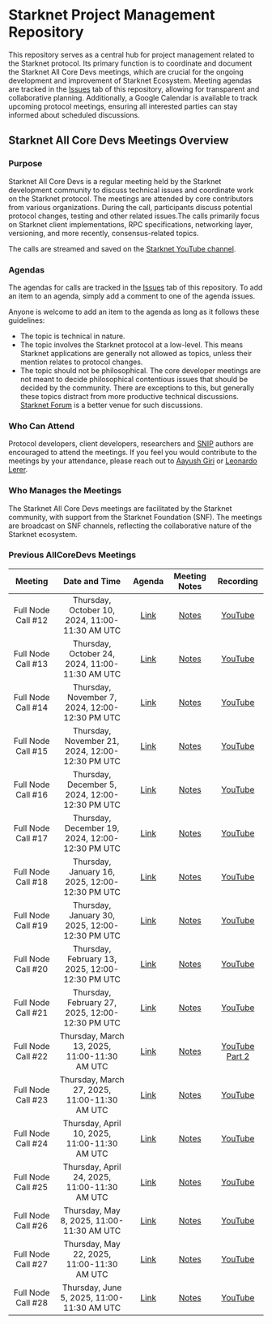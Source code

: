 # Starknet Project Management Repository

This repository serves as a central hub for project management related to the Starknet protocol. Its primary function is to coordinate and document the Starknet All Core Devs meetings, which are crucial for the ongoing development and improvement of Starknet Ecosystem. Meeting agendas are tracked in the [Issues](https://github.com/starknet-io/pm/issues) tab of this repository, allowing for transparent and collaborative planning. Additionally, a Google Calendar is available to track upcoming protocol meetings, ensuring all interested parties can stay informed about scheduled discussions.

## Starknet All Core Devs Meetings Overview
### Purpose
Starknet All Core Devs is a regular meeting held by the Starknet development community to discuss technical issues and coordinate work on the Starknet protocol. The meetings are attended by core contributors from various organizations. During the call, participants discuss potential protocol changes, testing and other related issues.The calls primarily focus on Starknet client implementations, RPC specifications, networking layer, versioning, and more recently, consensus-related topics.

The calls are streamed and saved on the [Starknet YouTube channel](https://www.youtube.com/@starknet_foundation/playlists).

### Agendas
The agendas for calls are tracked in the [Issues](https://github.com/starknet-io/pm/issues) tab of this repository. To add an item to an agenda, simply add a comment to one of the agenda issues.

Anyone is welcome to add an item to the agenda as long as it follows these guidelines:

- The topic is technical in nature.
- The topic involves the Starknet protocol at a low-level. This means Starknet applications are generally not allowed as topics, unless their mention relates to protocol changes.
- The topic should not be philosophical. The core developer meetings are not meant to decide philosophical contentious issues that should be decided by the community. There are exceptions to this, but generally these topics distract from more productive technical discussions. [Starknet Forum](https://community.starknet.io/) is a better venue for such discussions.

### Who Can Attend
Protocol developers, client developers, researchers and [SNIP](https://github.com/starknet-io/SNIPs) authors are encouraged to attend the meetings. If you feel you would contribute to the meetings by your attendance, please reach out to [Aayush Giri](mailto:aayush@nethermind.io) or [Leonardo Lerer](mailto:leo@starkware.co).

### Who Manages the Meetings
The Starknet All Core Devs meetings are facilitated by the Starknet community, with support from the Starknet Foundation (SNF). The meetings are broadcast on SNF channels, reflecting the collaborative nature of the Starknet ecosystem.

### Previous AllCoreDevs Meetings
| Meeting | Date and Time | Agenda | Meeting Notes | Recording |
|:-------:|:-------------:|:------:|:-------------:|:---------:|
| Full Node Call #12 | Thursday, October 10, 2024, 11:00-11:30 AM UTC | [Link](https://github.com/starknet-io/pm/issues/1) | [Notes](https://github.com/starknet-io/pm/blob/main/AllCoreDevs-Full-Nodes-Meetings/call_012.md) | [YouTube](https://www.youtube.com/watch?v=vvHvVMeUgRw) |
| Full Node Call #13 | Thursday, October 24, 2024, 11:00-11:30 AM UTC | [Link](https://github.com/starknet-io/pm/issues/2) | [Notes](https://github.com/starknet-io/pm/blob/main/AllCoreDevs-Full-Nodes-Meetings/call_013.md) | [YouTube](https://www.youtube.com/watch?v=qhKjI9v4SjA) |
| Full Node Call #14 | Thursday, November 7, 2024, 12:00-12:30 PM UTC | [Link](https://github.com/starknet-io/pm/issues/3) | [Notes](https://github.com/starknet-io/pm/blob/main/AllCoreDevs-Full-Nodes-Meetings/call_014.md) | [YouTube](https://www.youtube.com/watch?v=6W8C9XzqKAw&list=PLMXIoXErTTYW7_3FjybBzJXhfZwvSchPa) |
| Full Node Call #15 | Thursday, November 21, 2024, 12:00-12:30 PM UTC | [Link](https://github.com/starknet-io/pm/issues/5) | [Notes](https://github.com/starknet-io/pm/blob/main/AllCoreDevs-Full-Nodes-Meetings/call_015.md) | [YouTube](https://www.youtube.com/watch?v=QeSYeCxswfo&list=PLMXIoXErTTYW7_3FjybBzJXhfZwvSchPa) |
| Full Node Call #16 | Thursday, December 5, 2024, 12:00-12:30 PM UTC | [Link](https://github.com/starknet-io/pm/issues/6) | [Notes](https://github.com/starknet-io/pm/blob/main/AllCoreDevs-Full-Nodes-Meetings/call_016.md) | [YouTube](https://www.youtube.com/watch?v=-HWTvHMBQIQ&list=PLMXIoXErTTYW7_3FjybBzJXhfZwvSchPa&index=2&t=1298s) |
| Full Node Call #17 | Thursday, December 19, 2024, 12:00-12:30 PM UTC | [Link](https://github.com/starknet-io/pm/issues/7) | [Notes](https://github.com/starknet-io/pm/blob/main/AllCoreDevs-Full-Nodes-Meetings/call_017.md) | [YouTube](https://www.youtube.com/watch?v=TOFQG5ic8UA&list=PLMXIoXErTTYW7_3FjybBzJXhfZwvSchPa&index=1) |
| Full Node Call #18 | Thursday, January 16, 2025, 12:00-12:30 PM UTC | [Link](https://github.com/starknet-io/pm/issues/8) | [Notes](https://github.com/starknet-io/pm/blob/main/AllCoreDevs-Full-Nodes-Meetings/call_018.md) | [YouTube](https://www.youtube.com/watch?v=93t37QP8DME&list=PLMXIoXErTTYW7_3FjybBzJXhfZwvSchPa&index=13) |
| Full Node Call #19 | Thursday, January 30, 2025, 12:00-12:30 PM UTC | [Link](https://github.com/starknet-io/pm/issues/9) | [Notes](https://github.com/starknet-io/pm/blob/main/AllCoreDevs-Full-Nodes-Meetings/call_019.md) | [YouTube](https://www.youtube.com/watch?v=JQoMZTtZbJU&list=PLMXIoXErTTYW7_3FjybBzJXhfZwvSchPa&index=12) |
| Full Node Call #20 | Thursday, February 13, 2025, 12:00-12:30 PM UTC | [Link](https://github.com/starknet-io/pm/issues/10) | [Notes](https://github.com/starknet-io/pm/blob/main/AllCoreDevs-Full-Nodes-Meetings/call_020.md) | [YouTube](https://www.youtube.com/watch?v=QHUOB6oHoJo&list=PLMXIoXErTTYW7_3FjybBzJXhfZwvSchPa&index=11) |
| Full Node Call #21 | Thursday, February 27, 2025, 12:00-12:30 PM UTC | [Link](https://github.com/starknet-io/pm/issues/11) | [Notes](https://github.com/starknet-io/pm/blob/main/AllCoreDevs-Full-Nodes-Meetings/call_021.md) | [YouTube](https://www.youtube.com/watch?v=x84vu_AJlkM&list=PLMXIoXErTTYW7_3FjybBzJXhfZwvSchPa&index=10) |
| Full Node Call #22 | Thursday, March 13, 2025, 11:00-11:30 AM UTC | [Link](https://github.com/starknet-io/pm/issues/12) | [Notes](https://github.com/starknet-io/pm/blob/main/AllCoreDevs-Full-Nodes-Meetings/call_022.md) | [YouTube](https://www.youtube.com/watch?v=fCIikziOhDg&list=PLMXIoXErTTYW7_3FjybBzJXhfZwvSchPa&index=9) [Part 2](https://www.youtube.com/watch?v=D-RrtbUL87s&list=PLMXIoXErTTYW7_3FjybBzJXhfZwvSchPa&index=8) |
| Full Node Call #23 | Thursday, March 27, 2025, 11:00-11:30 AM UTC | [Link](https://github.com/starknet-io/pm/issues/13) | [Notes](https://github.com/starknet-io/pm/blob/main/AllCoreDevs-Full-Nodes-Meetings/call_023.md) | [YouTube](https://www.youtube.com/watch?v=Z_-3LktkmCY&list=PLMXIoXErTTYW7_3FjybBzJXhfZwvSchPa&index=7) |
| Full Node Call #24 | Thursday, April 10, 2025, 11:00-11:30 AM UTC | [Link](https://github.com/starknet-io/pm/issues/14) | [Notes](https://github.com/starknet-io/pm/blob/main/AllCoreDevs-Full-Nodes-Meetings/call_024.md) | [YouTube](https://www.youtube.com/live/FajAn70HHRA) |
| Full Node Call #25 | Thursday, April 24, 2025, 11:00-11:30 AM UTC | [Link](https://github.com/starknet-io/pm/issues/15) | [Notes](https://github.com/starknet-io/pm/blob/main/AllCoreDevs-Full-Nodes-Meetings/call_025.md) | [YouTube](https://www.youtube.com/live/1jTe8vL72II) |
| Full Node Call #26 | Thursday, May 8, 2025, 11:00-11:30 AM UTC | [Link](https://github.com/starknet-io/pm/issues/16) | [Notes](https://github.com/starknet-io/pm/blob/main/AllCoreDevs-Full-Nodes-Meetings/call_026.md) | [YouTube](https://www.youtube.com/live/fmdEtDpVFpw) |
| Full Node Call #27 | Thursday, May 22, 2025, 11:00-11:30 AM UTC | [Link](https://github.com/starknet-io/pm/issues/17) | [Notes](https://github.com/starknet-io/pm/blob/main/AllCoreDevs-Full-Nodes-Meetings/call_027.md) | [YouTube](https://www.youtube.com/live/RfY-W62jQxw) |
| Full Node Call #28 | Thursday, June 5, 2025, 11:00-11:30 AM UTC | [Link](https://github.com/starknet-io/pm/issues/18) | [Notes](https://github.com/starknet-io/pm/blob/main/AllCoreDevs-Full-Nodes-Meetings/call_028.md) | [YouTube](https://www.youtube.com/live/EEqyonZXIm4) |
